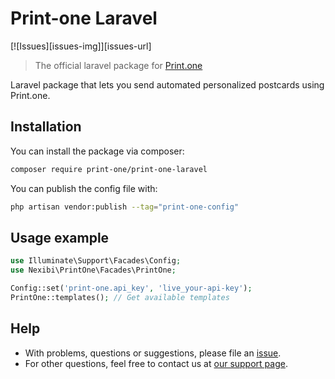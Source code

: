 # Print-one Laravel

[![Issues][issues-img]][issues-url]

> The official laravel package for [Print.one](https://print.one)

Laravel package that lets you send automated personalized postcards using Print.one.

## Installation

You can install the package via composer:

```bash
composer require print-one/print-one-laravel
```

You can publish the config file with:

```bash
php artisan vendor:publish --tag="print-one-config"
```

## Usage example

```php
use Illuminate\Support\Facades\Config;
use Nexibi\PrintOne\Facades\PrintOne;

Config::set('print-one.api_key', 'live_your-api-key');
PrintOne::templates(); // Get available templates
```

## Help

- With problems, questions or suggestions, please file an [issue](https://github.com/Print-one/print-one-laravel/issues).
- For other questions, feel free to contact us at [our support page](https://support.print.one).


